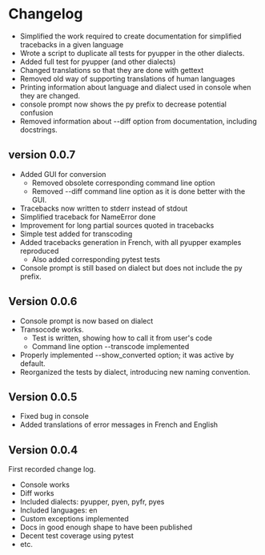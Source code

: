 # Changelog

- Simplified the work required to create documentation for simplified tracebacks in a given language
- Wrote a script to duplicate all tests for pyupper in the other dialects.
- Added full test for pyupper (and other dialects)
- Changed translations so that they are done with gettext
- Removed old way of supporting translations of human languages
- Printing information about language and dialect used in console
  when they are changed.
- console prompt now shows the py prefix to decrease potential confusion
- Removed information about --diff option from documentation, including
  docstrings.

## version 0.0.7

- Added GUI for conversion
  - Removed obsolete corresponding command line option
  - Removed --diff command line option as it is done better with the GUI.
- Tracebacks now written to stderr instead of stdout
- Simplified traceback for NameError done
- Improvement for long partial sources quoted in tracebacks
- Simple test added for transcoding
- Added tracebacks generation in French, with all pyupper examples reproduced
  - Also added corresponding pytest tests
- Console prompt is still based on dialect but does not include the py prefix.

## Version 0.0.6

- Console prompt is now based on dialect
- Transocode works.
  - Test is written, showing how to call it from user's code
  - Command line option --transcode implemented
- Properly implemented --show_converted option; it was active by default.
- Reorganized the tests by dialect, introducing new naming convention.

## Version 0.0.5

- Fixed bug in console
- Added translations of error messages in French and English

## Version 0.0.4

First recorded change log.

  - Console works
  - Diff works
  - Included dialects: pyupper, pyen, pyfr, pyes
  - Included languages: en
  - Custom exceptions implemented
  - Docs in good enough shape to have been published
  - Decent test coverage using pytest
  - etc.
